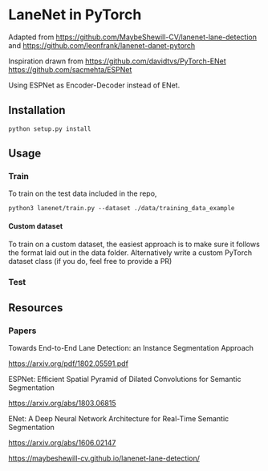 # LaneNet in PyTorch

Adapted from https://github.com/MaybeShewill-CV/lanenet-lane-detection and https://github.com/leonfrank/lanenet-danet-pytorch

Inspiration drawn from 
https://github.com/davidtvs/PyTorch-ENet
https://github.com/sacmehta/ESPNet

Using ESPNet as Encoder-Decoder instead of ENet.


## Installation

`python setup.py install`


## Usage


### Train

To train on the test data included in the repo,

`python3 lanenet/train.py --dataset ./data/training_data_example`


#### Custom dataset
To train on a custom dataset, the easiest approach is to make sure it follows the format laid out in the data folder.
Alternatively write a custom PyTorch dataset class (if you do, feel free to provide a PR) 


### Test





## Resources


### Papers
Towards End-to-End Lane Detection: an Instance Segmentation
Approach

https://arxiv.org/pdf/1802.05591.pdf

ESPNet: Efficient Spatial Pyramid of Dilated Convolutions for Semantic Segmentation

https://arxiv.org/abs/1803.06815

ENet: A Deep Neural Network Architecture for Real-Time Semantic Segmentation

https://arxiv.org/abs/1606.02147

https://maybeshewill-cv.github.io/lanenet-lane-detection/
